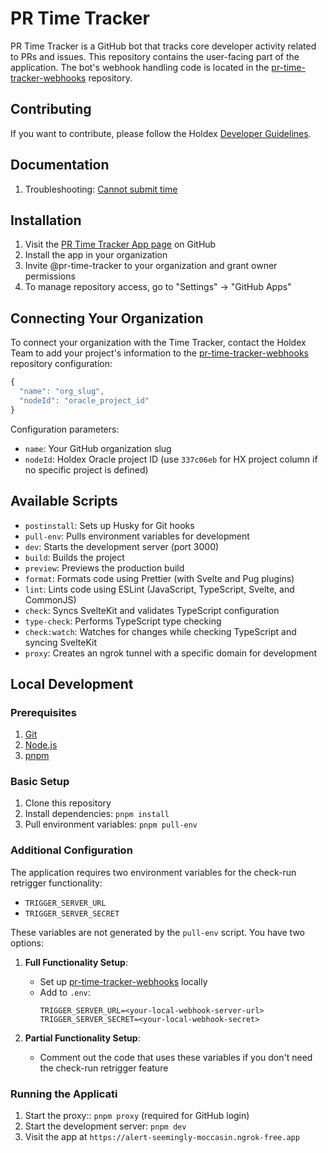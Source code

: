 # PR Time Tracker

PR Time Tracker is a GitHub bot that tracks core developer activity related to PRs and issues. This repository contains the user-facing part of the application. The bot's webhook handling code is located in the [pr-time-tracker-webhooks](https://github.com/holdex/pr-time-tracker-webhooks) repository.

## Contributing

If you want to contribute, please follow the Holdex [Developer Guidelines](https://github.com/holdex/developers).

## Documentation

1. Troubleshooting: [Cannot submit time](docs/cannot-submit-time/not-found.md)

## Installation

1. Visit the [PR Time Tracker App page](https://github.com/apps/pr-time-tracker) on GitHub
2. Install the app in your organization
3. Invite @pr-time-tracker to your organization and grant owner permissions
4. To manage repository access, go to "Settings" -> "GitHub Apps"

## Connecting Your Organization

To connect your organization with the Time Tracker, contact the Holdex Team to add your project's information to the [pr-time-tracker-webhooks](https://github.com/holdex/pr-time-tracker-webhooks) repository configuration:

```javascript
{
  "name": "org_slug",
  "nodeId": "oracle_project_id"
}
```

Configuration parameters:

- `name`: Your GitHub organization slug
- `nodeId`: Holdex Oracle project ID (use `337c06eb` for HX project column if no specific project is defined)

## Available Scripts

- `postinstall`: Sets up Husky for Git hooks
- `pull-env`: Pulls environment variables for development
- `dev`: Starts the development server (port 3000)
- `build`: Builds the project
- `preview`: Previews the production build
- `format`: Formats code using Prettier (with Svelte and Pug plugins)
- `lint`: Lints code using ESLint (JavaScript, TypeScript, Svelte, and CommonJS)
- `check`: Syncs SvelteKit and validates TypeScript configuration
- `type-check`: Performs TypeScript type checking
- `check:watch`: Watches for changes while checking TypeScript and syncing SvelteKit
- `proxy`: Creates an ngrok tunnel with a specific domain for development

## Local Development

### Prerequisites

1. [Git](https://git-scm.com/downloads)
2. [Node.js](https://nodejs.org/en/download/package-manager)
3. [pnpm](https://pnpm.io/installation)

### Basic Setup

1. Clone this repository
2. Install dependencies: `pnpm install`
3. Pull environment variables: `pnpm pull-env`

### Additional Configuration

The application requires two environment variables for the check-run retrigger functionality:

- `TRIGGER_SERVER_URL`
- `TRIGGER_SERVER_SECRET`

These variables are not generated by the `pull-env` script. You have two options:

1. **Full Functionality Setup**:

   - Set up [pr-time-tracker-webhooks](https://github.com/holdex/pr-time-tracker-webhooks) locally
   - Add to `.env`:
     ```
     TRIGGER_SERVER_URL=<your-local-webhook-server-url>
     TRIGGER_SERVER_SECRET=<your-local-webhook-secret>
     ```

2. **Partial Functionality Setup**:
   - Comment out the code that uses these variables if you don't need the check-run retrigger feature

### Running the Applicati

1. Start the proxy:: `pnpm proxy` (required for GitHub login)
2. Start the development server: `pnpm dev`
3. Visit the app at `https://alert-seemingly-moccasin.ngrok-free.app`
